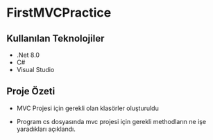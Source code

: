 # FirstMVCPractice

## Kullanılan Teknolojiler

* .Net 8.0
* C#
* Visual Studio

## Proje Özeti

* MVC Projesi için gerekli olan klasörler oluşturuldu

* Program cs dosyasında mvc projesi için gerekli methodların ne işe yaradıkları açıklandı.
